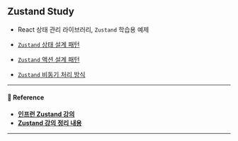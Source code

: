 ## Zustand Study

- React 상태 관리 라이브러리, `Zustand` 학습용 예제

- [`Zustand` 상태 설계 패턴](/reports/Zustand%20상태%20설계%20패턴.md)
- [`Zustand` 액션 설계 패턴](/reports/Zustand,%20액션%20설계%20패턴.md)
- [`Zustand` 비동기 처리 방식](/reports/Zustand,%20비동기%20처리%20기법.md)

---

#### 📔 Reference
- **[인프런 Zustand 강의](https://www.inflearn.com/course/%EB%A6%AC%EC%95%A1%ED%8A%B8-%EC%B7%A8%EC%A4%80%EC%83%9D-zustand-%EC%8B%A4%EC%A0%84%EC%9E%85%EB%AC%B8%EA%B0%80%EC%9D%B4%EB%93%9C)**
- **[Zustand 강의 정리 내용](https://rclogstorage.tistory.com/184)**

---
